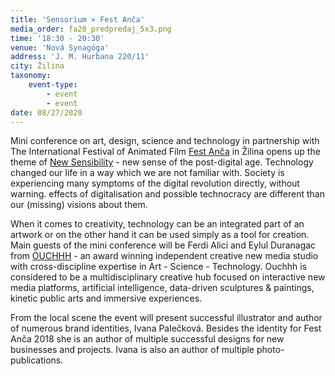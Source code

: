```yaml
---
title: 'Sensorium × Fest Anča'
media_order: fa20_predpredaj_5x3.png
time: '18:30 - 20:30'
venue: 'Nová Synagóga'
address: 'J. M. Hurbana 220/11'
city: Žilina
taxonomy:
    event-type:
        - event
        - event
date: 08/27/2020
---
```


Mini conference on art, design, science and technology in partnership with The International Festival of Animated Film [Fest Anča](http://festanca.sk/) in Žilina opens up the theme of [New Sensibility](https://sensorium.is/new-sensibility) - new sense of the post-digital age. Technology changed our life in a way which we are not familiar with. Society is experiencing many symptoms of the digital revolution directly, without warning. effects of digitalisation and possible technocracy are different than our (missing) visions about them.

When it comes to creativity, technology can be an integrated part of an artwork or on the other hand it can be used simply as a tool for creation. Main guests of the mini conference will be Ferdi Alici and Eylul Duranagac from [OUCHHH](https://sensorium.is/speakers/05.ferdi-aici-&-eylul-duranagac) - an award winning independent creative new media studio with cross-discipline expertise in Art - Science - Technology. Ouchhh is considered to be a multidisciplinary creative hub focused on interactive new media platforms, artificial intelligence, data-driven sculptures & paintings, kinetic public arts and immersive experiences. 

From the local scene the event will present successful illustrator and author of numerous brand identities, Ivana Palečková. Besides the identity for Fest Anča 2018 she is an author of multiple successful designs for new businesses and projects. Ivana is also an author of multiple photo-publications. 
